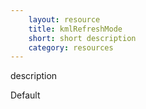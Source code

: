 ```yaml
---
    layout: resource
    title: kmlRefreshMode
    short: short description
    category: resources
---
```


description

Default

